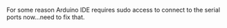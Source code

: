 For some reason Arduino IDE requires sudo access to connect to the serial ports now...need to fix that.
